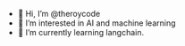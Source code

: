 - 👋 Hi, I’m @theroycode
- 👀 I’m interested in AI and machine learning
- 🌱 I’m currently learning langchain.


<!---
theroycode/theroycode is a ✨ special ✨ repository because its `README.md` (this file) appears on your GitHub profile.
You can click the Preview link to take a look at your changes.
--->
